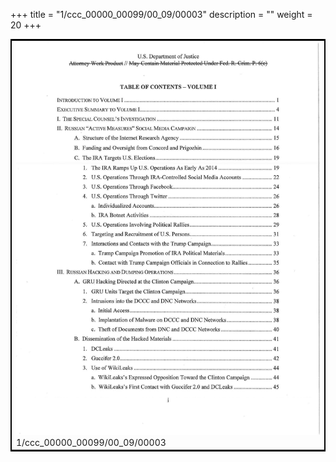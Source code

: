 +++
title = "1/ccc_00000_00099/00_09/00003"
description = ""
weight = 20
+++

<table style="border:2px solid black;max-width:800px;max-height:800px;" 
><tr><td>
<img class="center-fit-jpg"
src="/jpg_/jpg_mueller_report_searchable_003.jpg">
1/ccc_00000_00099/00_09/00003
</img></td></tr></table>
